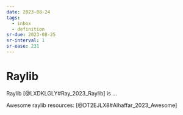 ```yaml
---
date: 2023-08-24
tags:
  - inbox
  - definition
sr-due: 2023-08-25
sr-interval: 1
sr-ease: 231
---
```


# Raylib

Raylib [@LXDKLGLY#Ray_2023_Raylib] is ...

Awesome raylib resources: [@DT2EJLX8#Alhaffar_2023_Awesome]
